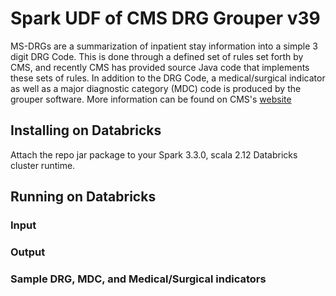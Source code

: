 # Spark UDF of CMS DRG Grouper v39

MS-DRGs are a summarization of inpatient stay information into a simple 3 digit DRG Code. This is done through a defined set of rules set forth by CMS, and recently CMS has provided source Java code that implements these sets of rules. In addition to the DRG Code, a medical/surgical indicator as well as a major diagnostic category (MDC) code is produced by the grouper software. More information can be found on CMS's [website](https://www.cms.gov/medicare/medicare-fee-for-service-payment/acuteinpatientpps/ms-drg-classifications-and-software)


## Installing on Databricks

Attach the repo jar package to your Spark 3.3.0, scala 2.12 Databricks cluster runtime.

## Running on Databricks

### Input

### Output 

### Sample DRG, MDC, and Medical/Surgical indicators

